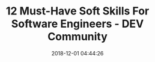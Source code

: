 ---
date: 2018-12-01 04:44:26
link:
  source: pocket
  source_url: https://getpocket.com
  text: "12 Must-Have Soft Skills For Software Engineers - DEV Community"
  url: https://dev.to/rahulvarshneya/12-must-have-soft-skills-for-software-engineers-4d89
slug: 12-must-have-soft-skills-for-software-engineers-dev-community
source: pocket
title: "12 Must-Have Soft Skills For Software Engineers - DEV Community"
syndicated:
- type: twitter
  url: https://twitter.com/roytang/statuses/1068729217477738497/
- type: twitter
  url: https://twitter.com/roytang/statuses/1068757422670409728/
---